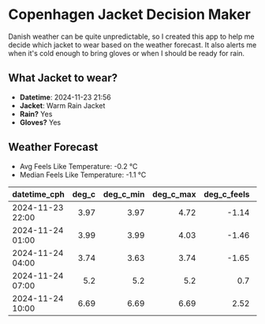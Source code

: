 
# Copenhagen Jacket Decision Maker

Danish weather can be quite unpredictable, so I created this app to help me decide which jacket to wear based on the weather forecast. 
It also alerts me when it's cold enough to bring gloves or when I should be ready for rain.

## What Jacket to wear?

- **Datetime**: 2024-11-23 21:56
- **Jacket**: Warm Rain Jacket
- **Rain?** Yes
- **Gloves?** Yes

## Weather Forecast
- Avg Feels Like Temperature: -0.2 °C
- Median Feels Like Temperature: -1.1 °C

| datetime_cph     |   deg_c |   deg_c_min |   deg_c_max |   deg_c_feels | weather   | wind   | rain   |
|:-----------------|--------:|------------:|------------:|--------------:|:----------|:-------|:-------|
| 2024-11-23 22:00 |    3.97 |        3.97 |        4.72 |         -1.14 | Clouds    | High   | None   |
| 2024-11-24 01:00 |    3.99 |        3.99 |        4.03 |         -1.46 | Rain      | High   | Low    |
| 2024-11-24 04:00 |    3.74 |        3.63 |        3.74 |         -1.65 | Rain      | High   | Low    |
| 2024-11-24 07:00 |    5.2  |        5.2  |        5.2  |          0.7  | Rain      | High   | Low    |
| 2024-11-24 10:00 |    6.69 |        6.69 |        6.69 |          2.52 | Rain      | High   | Medium |
        